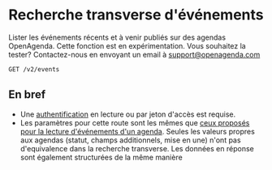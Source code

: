 # Recherche transverse d'événements

Lister les événements récents et à venir publiés sur des agendas OpenAgenda. Cette fonction est en expérimentation. Vous souhaitez la tester? Contactez-nous en envoyant un email à support@openagenda.com

```bash
GET /v2/events
```

## En bref

* Une [authentification](/authentification) en lecture ou par jeton d'accès est requise.
* Les paramètres pour cette route sont les mêmes que [ceux proposés pour la lecture d'événements d'un agenda](/agendas/lecture). Seules les valeurs propres aux agendas (statut, champs additionnels, mise en une) n'ont pas d'equivalence dans la recherche transverse. Les données en réponse sont également structurées de la même manière